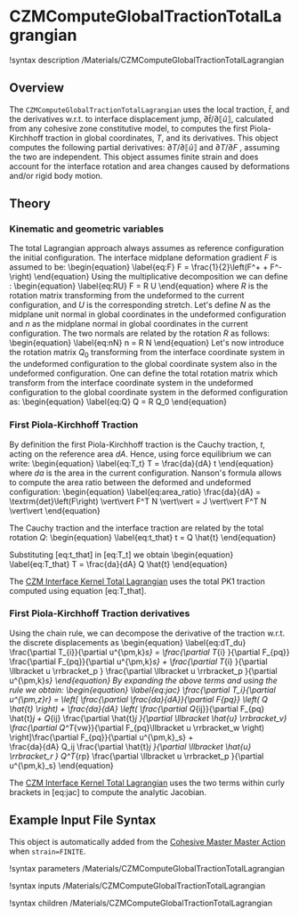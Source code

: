 # CZMComputeGlobalTractionTotalLagrangian

!syntax description /Materials/CZMComputeGlobalTractionTotalLagrangian

## Overview

The `CZMComputeGlobalTractionTotalLagrangian` uses the local traction, $\hat{t}$, and the derivatives w.r.t. to interface displacement jump, $\partial \hat{t} / \partial \llbracket \hat{u} \rrbracket$, calculated from any cohesive zone constitutive model, to computes the first Piola-Kirchhoff traction in global coordinates, $T$, and its derivatives.
This object computes the following partial derivatives: $\partial T / \partial \llbracket \hat{u} \rrbracket$ and $\partial T / \partial F$ , assuming the two are independent.
This object assumes finite strain and does account for the interface rotation and area changes caused by deformations and/or rigid body motion.

## Theory

### Kinematic and geometric variables

The total Lagrangian approach always assumes as reference configuration the initial configuration.
The interface midplane deformation gradient $F$ is assumed to be:
\begin{equation} \label{eq:F}
F = \frac{1}{2}\left(F^+ + F^-\right)
\end{equation}
Using the multiplicative decomposition we can define :
\begin{equation} \label{eq:RU}
F = R U
\end{equation}
where $R$ is the rotation matrix transforming from the undeformed to the current configuration, and $U$ is the corresponding stretch.
Let's define $N$ as the midplane unit normal in global coordinates in the undeformed configuration and $n$ as the midplane normal in global coordinates in the current configuration.
The two normals are related by the rotation $R$ as follows:
\begin{equation} \label{eq:nN}
n = R N
\end{equation}
Let's now introduce the rotation matrix $Q_0$ transforming from the interface coordinate system in the undeformed configuration to the global coordinate system also in the undeformed configuration.
One can define the total rotation matrix which transform from the interface coordinate system in the undeformed configuration to the global coordinate system in the deformed configuration as:
\begin{equation} \label{eq:Q}
Q = R Q_0
\end{equation}

### First Piola-Kirchhoff Traction

By definition the first Piola-Kirchhoff traction is the Cauchy traction, $t$, acting on the reference area $dA$. Hence, using force equilibrium we can write:
\begin{equation} \label{eq:T_t}
T = \frac{da}{dA} t
\end{equation}
where $da$ is the area in the current configuration.
Nanson's formula allows to compute the area ratio between the deformed and undeformed configuration:
\begin{equation} \label{eq:area_ratio}
  \frac{da}{dA} = \textrm{det}\left(F\right) \vert\vert F^T N \vert\vert = J \vert\vert F^T N \vert\vert
\end{equation}

The Cauchy traction and the interface traction are related by the total rotation $Q$:
\begin{equation} \label{eq:t_that}
t = Q \hat{t}
\end{equation}

Substituting [eq:t_that] in [eq:T_t] we obtain
\begin{equation} \label{eq:T_that}
T = \frac{da}{dA} Q \hat{t}
\end{equation}

The [CZM Interface Kernel Total Lagrangian](CZMInterfaceKernelTotalLagrangian.md) uses the total PK1 traction computed using equation [eq:T_that].

### First Piola-Kirchhoff Traction derivatives

Using the chain rule, we can decompose the derivative of the traction w.r.t. the discrete displacements as
\begin{equation} \label{eq:dT_du}
  \frac{\partial  T_{i}}{\partial u^{\pm,k}_s} = \frac{\partial  T_{i} }{\partial F_{pq}} \frac{\partial F_{pq}}{\partial u^{\pm,k}_s} + \frac{\partial  T_{i} }{\partial  \llbracket u \rrbracket_p } \frac{\partial \llbracket u \rrbracket_p }{\partial u^{\pm,k}_s}
\end{equation}
By expanding the above terms and using the rule we obtain:
\begin{equation} \label{eq:jac}
\frac{\partial T_i}{\partial u^{\pm,z}_r} =
\left[ \frac{\partial \frac{da}{dA}}{\partial F_{pq}} \left(  Q \hat{t} \right) +
\frac{da}{dA}  \left( \frac{\partial Q_{ij}}{\partial F_{pq} \hat{t}_j  +
  Q_{ij} \frac{\partial \hat{t}_j }{\partial \llbracket \hat{u} \rrbracket_v} \frac{\partial Q^T_{vw}}{\partial F_{pq}\llbracket u \rrbracket_w \right)  \right]\frac{\partial F_{pq}}{\partial u^{\pm,k}_s} +  
 \frac{da}{dA} Q_ij \frac{\partial  \hat{t}_j }{\partial  \llbracket \hat{u} \rrbracket_r } Q^T_{rp} \frac{\partial \llbracket u \rrbracket_p }{\partial u^{\pm,k}_s}
\end{equation}

The [CZM Interface Kernel Total Lagrangian](CZMInterfaceKernelTotalLagrangian.md) uses the two terms within curly brackets in [eq:jac] to compute the analytic Jacobian.

## Example Input File Syntax

This object is automatically added from the [Cohesive Master Master Action](CohesiveZoneMaster/index.md) when `strain=FINITE`.

!syntax parameters /Materials/CZMComputeGlobalTractionTotalLagrangian

!syntax inputs /Materials/CZMComputeGlobalTractionTotalLagrangian

!syntax children /Materials/CZMComputeGlobalTractionTotalLagrangian
